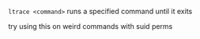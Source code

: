 `ltrace <command>` runs a specified command until it exits

try using this on weird commands with suid perms